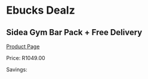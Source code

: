 
# Ebucks Dealz
## Sidea Gym Bar Pack + Free Delivery
[Product Page](https://www.ebucks.com/web/shop/productSelected.do?prodId=1173539316&catId=1173528667)

Price: R1049.00

Savings: 


	